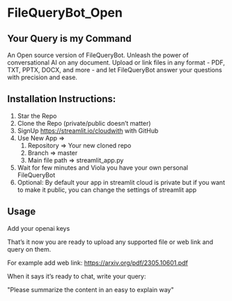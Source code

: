 # FileQueryBot_Open
## Your Query is my Command

An Open source version of FileQueryBot. Unleash the power of conversational AI on any document. Upload or link files in any format - PDF, TXT, PPTX, DOCX, and more - and let FileQueryBot answer your questions with precision and ease. 


## Installation Instructions:
  1. Star the Repo
  2. Clone the Repo (private/public doesn’t matter)
  3. SignUp https://streamlit.io/cloudwith with GitHub
  4. Use New App => 
      1. Repository => Your new cloned repo
      2. Branch => master
      3. Main file path => streamlit_app.py
  6. Wait for few minutes and Viola you have your own personal FileQueryBot
  7. Optional: By default your app in streamlit cloud is private but if you want to make it public, you can change the settings of streamlit app

## Usage
Add your openai keys

That’s it now you are ready to upload any supported file or web link and query on them.

For example add web link: https://arxiv.org/pdf/2305.10601.pdf

When it says it’s ready to chat, write your query:

"Please summarize the content in an easy to explain way"
